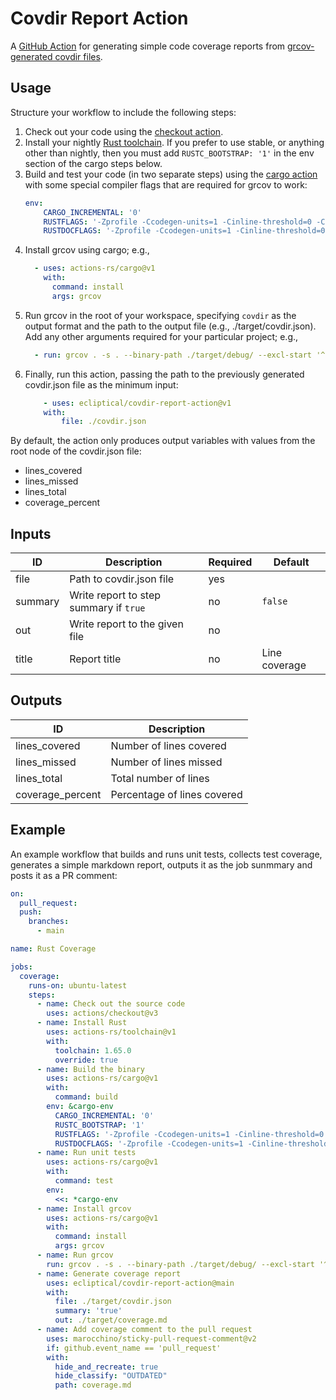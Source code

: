 # Covdir Report Action

A [GitHub Action](https://docs.github.com/en/actions) for generating simple code coverage reports from [grcov-generated covdir files](https://github.com/mozilla/grcov#alternative-reports).

## Usage

Structure your workflow to include the following steps:

1. Check out your code using the [checkout action](https://github.com/actions/checkout).
1. Install your nightly [Rust toolchain](https://github.com/actions-rs/toolchain). If you prefer to use stable, or anything other than nightly, then you must add `RUSTC_BOOTSTRAP: '1'` in the env section of the cargo steps below.
1. Build and test your code (in two separate steps) using the [cargo action](https://github.com/actions-rs/cargo) with some special compiler flags that are required for grcov to work:
    ```yaml
    env:
        CARGO_INCREMENTAL: '0'
        RUSTFLAGS: '-Zprofile -Ccodegen-units=1 -Cinline-threshold=0 -Clink-dead-code -Coverflow-checks=off -Cpanic=abort -Zpanic_abort_tests'
        RUSTDOCFLAGS: '-Zprofile -Ccodegen-units=1 -Cinline-threshold=0 -Clink-dead-code -Coverflow-checks=off -Cpanic=abort -Zpanic_abort_tests'
    ```
1. Install grcov using cargo; e.g.,
    ```yaml
      - uses: actions-rs/cargo@v1
        with:
          command: install
          args: grcov
    ```
1. Run grcov in the root of your workspace, specifying `covdir` as the output format and the path to the output file (e.g., ./target/covdir.json). Add any other arguments required for your particular project; e.g.,
    ```yaml
      - run: grcov . -s . --binary-path ./target/debug/ --excl-start '^mod\s+test(s)?\s*\{$' -t covdir --branch --ignore-not-existing --keep-only 'src/**' -o ./target/covdir.json
    ```
1. Finally, run this action, passing the path to the previously generated covdir.json file as the minimum input:
    ```yaml
        - uses: ecliptical/covdir-report-action@v1
        with:
            file: ./covdir.json
    ```

By default, the action only produces output variables with values from the root node of the covdir.json file:

- lines_covered
- lines_missed
- lines_total
- coverage_percent

## Inputs

| ID | Description | Required | Default |
| --- | --- | --- | --- |
| file | Path to covdir.json file | yes | |
| summary | Write report to step summary if `true` | no | `false` |
| out | Write report to the given file | no | |
| title | Report title | no | Line coverage |

## Outputs

| ID | Description |
| --- | --- |
| lines_covered | Number of lines covered |
| lines_missed | Number of lines missed |
| lines_total | Total number of lines |
| coverage_percent | Percentage of lines covered |

## Example

An example workflow that builds and runs unit tests, collects test coverage, generates a simple markdown report, outputs it as the job sunmmary and posts it as a PR comment:

```yaml
on:
  pull_request:
  push:
    branches:
      - main

name: Rust Coverage

jobs:
  coverage:
    runs-on: ubuntu-latest
    steps:
      - name: Check out the source code
        uses: actions/checkout@v3
      - name: Install Rust
        uses: actions-rs/toolchain@v1
        with:
          toolchain: 1.65.0
          override: true
      - name: Build the binary
        uses: actions-rs/cargo@v1
        with:
          command: build
        env: &cargo-env
          CARGO_INCREMENTAL: '0'
          RUSTC_BOOTSTRAP: '1'
          RUSTFLAGS: '-Zprofile -Ccodegen-units=1 -Cinline-threshold=0 -Clink-dead-code -Coverflow-checks=off -Cpanic=abort -Zpanic_abort_tests'
          RUSTDOCFLAGS: '-Zprofile -Ccodegen-units=1 -Cinline-threshold=0 -Clink-dead-code -Coverflow-checks=off -Cpanic=abort -Zpanic_abort_tests'
      - name: Run unit tests
        uses: actions-rs/cargo@v1
        with:
          command: test
        env:
          <<: *cargo-env
      - name: Install grcov
        uses: actions-rs/cargo@v1
        with:
          command: install
          args: grcov
      - name: Run grcov
        run: grcov . -s . --binary-path ./target/debug/ --excl-start '^mod\s+test(s)?\s*\{$' -t covdir --branch --ignore-not-existing --keep-only 'src/**' -o ./target/covdir.json
      - name: Generate coverage report
        uses: ecliptical/covdir-report-action@main
        with:
          file: ./target/covdir.json
          summary: 'true'
          out: ./target/coverage.md
      - name: Add coverage comment to the pull request
        uses: marocchino/sticky-pull-request-comment@v2
        if: github.event_name == 'pull_request'
        with:
          hide_and_recreate: true
          hide_classify: "OUTDATED"
          path: coverage.md
```
